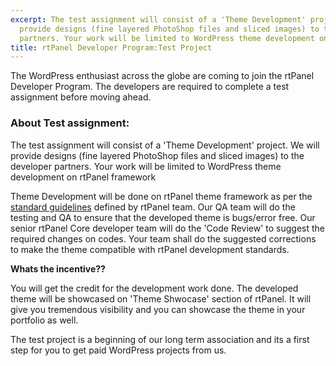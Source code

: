 ```yaml
---
excerpt: The test assignment will consist of a 'Theme Development' project. We will
  provide designs (fine layered PhotoShop files and sliced images) to the developer
  partners. Your work will be limited to WordPress theme development on rtPanel framework
title: rtPanel Developer Program:Test Project
---
```


The WordPress enthusiast across the globe are coming to join the rtPanel Developer Program. The developers are required to complete a test assignment before moving ahead.





### About Test assignment:




The test assignment will consist of a 'Theme Development' project. We will provide designs (fine layered PhotoShop files and sliced images) to the developer partners. Your work will be limited to WordPress theme development on rtPanel framework




Theme Development will be done on rtPanel theme framework as per the [standard guidelines](https://rtcamp.com/blog/rtpanel-developer-program-standards-guidelines/) defined by rtPanel team. Our QA team will do the testing and QA to ensure that the developed theme is bugs/error free. Our senior rtPanel Core developer team will do the 'Code Review' to suggest the required changes on codes. Your team shall do the suggested corrections to make the theme compatible with rtPanel development standards.




**Whats the incentive??**




You will get the credit for the development work done. The developed theme will be showcased on 'Theme Shwocase' section of rtPanel. It will give you tremendous visibility and you can showcase the theme in your portfolio as well.




The test project is a beginning of our long term association and its a first step for you to get paid WordPress projects from us.
